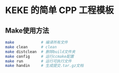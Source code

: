 # KEKE 的简单 CPP 工程模板

## Make使用方法

```bash
make            # 编译所有文件
make clean      # clean
make distclean  # 删除build文件夹
make config     # 运行ccmake配置
make run        # 运行可执行文件
make handin     # 生成提交.tar.gz文档
```
